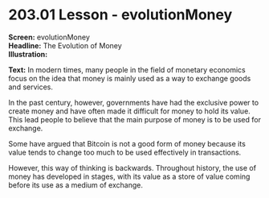 # 203.01 Lesson - evolutionMoney

**Screen:** evolutionMoney\
**Headline:** The Evolution of Money\
**Illustration:**

**Text:**  In modern times, many people in the field of monetary economics focus on the idea that money is mainly used as a way to exchange goods and services.&#x20;

In the past century, however, governments have had the exclusive power to create money and have often made it difficult for money to hold its value. This lead people to believe that the main purpose of money is to be used for exchange.&#x20; 

Some have argued that Bitcoin is not a good form of money because its value tends to change too much to be used effectively in transactions.&#x20;

However, this way of thinking is backwards. Throughout history, the use of money has developed in stages, with its value as a store of value coming before its use as a medium of exchange.
